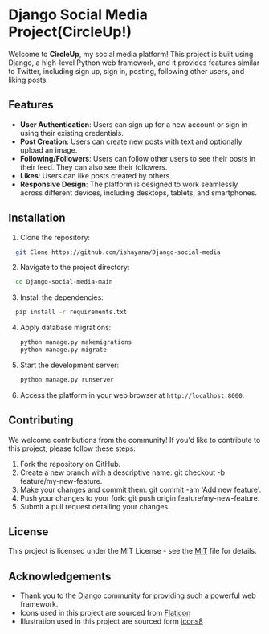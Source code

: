 
# Django Social Media Project(CircleUp!)

Welcome to **CircleUp**, my social media platform! This project is built using Django, a high-level Python web framework, and it provides features similar to Twitter, including sign up, sign in, posting, following other users, and liking posts.
## Features

*   **User Authentication**: Users can sign up for a new account or sign in using their existing credentials.
*   **Post Creation**: Users can create new posts with text and optionally upload an image.
*   **Following/Followers**: Users can follow other users to see their posts in their feed. They can also see their followers.
*   **Likes**: Users can like posts created by others.
*   **Responsive Design**: The platform is designed to work seamlessly across different devices, including desktops, tablets, and smartphones.

## Installation

1. Clone the repository:

```bash
  git Clone https://github.com/ishayana/Django-social-media
```
    
2. Navigate to the project directory:

```bash
  cd Django-social-media-main
```

3. Install the dependencies:

```bash
  pip install -r requirements.txt
```

4. Apply database migrations:

    ```bash
    python manage.py makemigrations
    python manage.py migrate
    ```

5. Start the development server:

    ```bash
    python manage.py runserver
    ```

6. Access the platform in your web browser at `http://localhost:8000`.
## Contributing

We welcome contributions from the community! If you'd like to contribute to this project, please follow these steps:

1. Fork the repository on GitHub.
2. Create a new branch with a descriptive name: git checkout -b feature/my-new-feature.
3. Make your changes and commit them: git commit -am 'Add new feature'.
4. Push your changes to your fork: git push origin feature/my-new-feature.
5. Submit a pull request detailing your changes.


## License

This project is licensed under the MIT License - see the [MIT](https://choosealicense.com/licenses/mit/) file for details.


## Acknowledgements

 - Thank you to the Django community for providing such a powerful web framework.
 - Icons used in this project are sourced from [Flaticon](https://www.flaticon.com/)
 - Illustration used in this project are sourced form [icons8](https://icons8.com)

